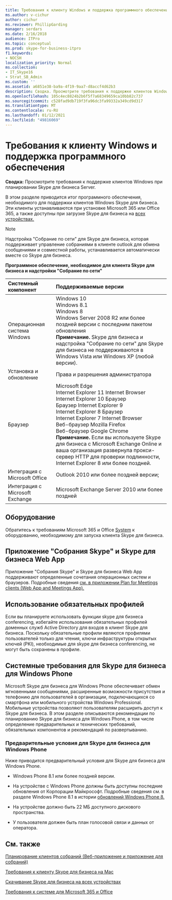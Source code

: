 ```yaml
---
title: Требования к клиенту Windows и поддержка программного обеспечения
ms.author: v-cichur
author: cichur
ms.reviewer: PhillipGarding
manager: serdars
ms.date: 2/16/2018
audience: ITPro
ms.topic: conceptual
ms.prod: skype-for-business-itpro
f1.keywords:
- NOCSH
localization_priority: Normal
ms.collection:
- IT_Skype16
- Strat_SB_Admin
ms.custom: ''
ms.assetid: a6851e38-ba9a-4f19-9aa7-d8accf4d62b3
description: Сводка. Просмотрите требования к поддержке клиентов Windows при планировании Skype для бизнеса Server.
ms.openlocfilehash: 105c4ec8824b2b6f5f7a68349659ca10bb82c737
ms.sourcegitcommit: c528fad9db719f3fa96dc3fa99332a349cd9d317
ms.translationtype: MT
ms.contentlocale: ru-RU
ms.lasthandoff: 01/12/2021
ms.locfileid: "49816069"
---
```

# <a name="windows-client-requirements-and-software-support"></a>Требования к клиенту Windows и поддержка программного обеспечения
 
**Сводка:** Просмотрите требования к поддержке клиентов Windows при планировании Skype для бизнеса Server.
  
В этом разделе приводится итог программного обеспечения, необходимого для поддержки клиентов Windows Skype для бизнеса. Эти клиенты устанавливаются при установке Microsoft 365 или Office 365, а также доступны при загрузке Skype для бизнеса на [всех устройствах.](https://products.office.com/skype-for-business/download-app?tab=tabs-3)
  
> [!NOTE]
> Надстройка "Собрание по сети" для Skype для бизнеса, которая поддерживает управление собраниями в клиенте outlook для обмена сообщениями и совместной работы, устанавливается автоматически вместе со Skype для бизнеса. 
  
**Программное обеспечение, необходимое для клиента Skype для бизнеса и надстройки "Собрание по сети"**

|**Системный компонент**|**Поддерживаемые версии**|
|:-----|:-----|
|Операционная система Windows  <br/> |Windows 10  <br/> Windows 8.1  <br/> Windows 8 <br/> Windows Server 2008 R2 или более поздней версии с последним пакетом обновления  <br/> **Примечание.** Skype для бизнеса и надстройка "Собрание по сети" для Skype для бизнеса не поддерживаются в Windows Vista или Windows XP (любой версии). <br/> |
|Установка и обновление  <br/> |Права и разрешения администратора  <br/> |
|Браузер  <br/> |Microsoft Edge  <br/> Internet Explorer 11 Internet Browser  <br/>  Internet Explorer 10 Браузер <br/> Браузер Internet Explorer 9  <br/> Internet Explorer 8 Браузер  <br/> Internet Explorer 7 Internet Browser  <br/> Веб-браузер Mozilla Firefox  <br/>  Веб-браузер Google Chrome  <br/>**Примечание.** Если вы используете Skype для бизнеса с Microsoft Exchange Online и ваша организация развернула прокси-сервер HTTP для проверки подлинности, Internet Explorer 8 или более поздней.           |
|Интеграция с Microsoft Office  <br/> | Outlook 2010 или более поздней версии; |
|Интеграция с Microsoft Exchange  <br/> | Microsoft Exchange Server 2010 или более поздней  | 
   
## <a name="hardware"></a>Оборудование

Обратитесь к требованиям Microsoft 365 и Office [System](https://products.office.com/office-system-requirements) к оборудованию, необходимому для запуска клиента Skype для бизнеса.
  
## <a name="skype-meetings-app-and-skype-for-business-web-app"></a>Приложение "Собрания Skype" и Skype для бизнеса Web App 

Приложение "Собрания Skype" и Skype для бизнеса Web App поддерживают определенные сочетания операционных систем и браузеров. Подробные сведения [см. в приложении Plan for Meetings clients (Web App and Meetings App).](meetings-clients.md) 
  
## <a name="using-mandatory-profiles"></a>Использование обязательных профилей

Если вы планируете использовать функции skype для бизнеса conferencing, избегайте использования обязательных профилей доменных служб Active Directory для входов в клиент Skype для бизнеса. Поскольку обязательные профили являются профилями пользователей только для чтения, ключи инфраструктуры открытых ключей (PKI), необходимые для skype для бизнеса conferencing, не могут быть сохранены в профиле. 
  
## <a name="system-requirements-for-skype-for-business-for-windows-phone"></a>Системные требования для Skype для бизнеса для Windows Phone
 
 
Microsoft Skype для бизнеса для Windows Phone обеспечивает обмен мгновенными сообщениями, расширенные возможности присутствия и телефонию для пользователей в организации, подключающихся со смартфона или мобильного устройства Windows Professional. Мобильные устройства позволяют пользователям расширить доступ к Skype для бизнеса. В этом разделе описываются рекомендации по планированию Skype для бизнеса для Windows Phone, в том числе определение предварительных и технических требований, обязательных компонентов и рекомендаций по развертыванию.
  
### <a name="skype-for-business-for-windows-phone-prerequisites"></a>Предварительные условия для Skype для бизнеса для Windows Phone

Ниже приводится предварительный условия для Skype для бизнеса для Windows Phone.
  
- Windows Phone 8.1 или более поздней версии.
    
- На устройстве с Windows Phone должны быть доступны последние обновления от Корпорации Майкрософт. Подробные сведения см. в разделе Windows Phone 8.1 в истории [обновлений Windows Phone 8.](https://go.microsoft.com/fwlink/p/?LinkID=281961)
    
- На устройстве должно быть 22 МБ доступного дискового пространства.
    
- У пользователя должен быть план голосовой связи и данных от оператора.


## <a name="see-also"></a>См. также

[Планирование клиентов собраний (Веб-приложение и приложение для собраний)](meetings-clients.md)
  
[Требования к клиенту Skype для бизнеса на Mac](mac-requirements.md)

[Скачивание Skype для бизнеса на всех устройствах](https://products.office.com/skype-for-business/download-app?tab=tabs-3)
  
[Требования к системе для Microsoft 365 и Office](https://products.office.com/office-system-requirements)
